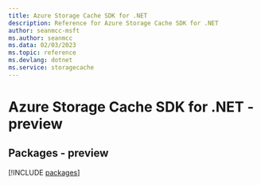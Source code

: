 ```yaml
---
title: Azure Storage Cache SDK for .NET
description: Reference for Azure Storage Cache SDK for .NET
author: seanmcc-msft
ms.author: seanmcc
ms.data: 02/03/2023
ms.topic: reference
ms.devlang: dotnet
ms.service: storagecache
---
```

# Azure Storage Cache SDK for .NET - preview
## Packages - preview
[!INCLUDE [packages](storage-cache-index.md)]